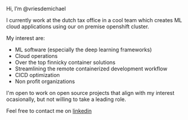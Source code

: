 Hi, I’m @vriesdemichael

I currently work at the dutch tax office in a cool team which creates ML cloud applications using our on premise openshift cluster.

My interest are:
- ML software (especially the deep learning frameworks)
- Cloud operations
- Over the top finnicky container solutions
- Streamlining the remote containerized development workflow
- CICD optimization
- Non profit organizations

I'm open to work on open source projects that align with my interest ocasionally, but not willing to take a leading role.

Feel free to contact me on [linkedin](https://www.linkedin.com/in/vriesdemichael/?lipi=urn%3Ali%3Apage%3Ad_flagship3_feed%3BpTLtzC8dShWYUT4%2FCZuImw%3D%3D)


<!---
vriesdemichael/vriesdemichael is a ✨ special ✨ repository because its `README.md` (this file) appears on your GitHub profile.
You can click the Preview link to take a look at your changes.
--->
